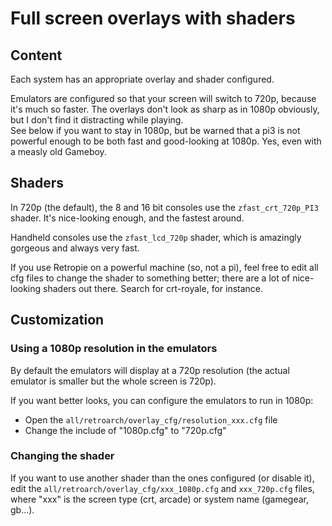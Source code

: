 # Full screen overlays with shaders

## Content

Each system has an appropriate overlay and shader configured.

Emulators are configured so that your screen will switch to 720p, because it's much so faster. The overlays don't look as sharp as in 1080p obviously, but I don't find it distracting while playing.  
See below if you want to stay in 1080p, but be warned that a pi3 is not powerful enough to be both fast and good-looking at 1080p. Yes, even with a measly old Gameboy.

## Shaders

In 720p (the default), the 8 and 16 bit consoles use the `zfast_crt_720p_PI3` shader. It's nice-looking enough, and the fastest around.

Handheld consoles use the `zfast_lcd_720p` shader, which is amazingly gorgeous and always very fast.

If you use Retropie on a powerful machine (so, not a pi), feel free to edit all cfg files to change the shader to something better; there are a lot of nice-looking shaders out there. Search for crt-royale, for instance.

## Customization

### Using a 1080p resolution in the emulators

By default the emulators will display at a 720p resolution (the actual emulator is smaller but the whole screen is 720p).

If you want better looks, you can configure the emulators to run in 1080p:

- Open the `all/retroarch/overlay_cfg/resolution_xxx.cfg` file
- Change the include of "1080p.cfg" to "720p.cfg"

### Changing the shader

If you want to use another shader than the ones configured (or disable it), edit the `all/retroarch/overlay_cfg/xxx_1080p.cfg` and `xxx_720p.cfg` files, where "xxx" is the screen type (crt, arcade) or system name (gamegear, gb...).
